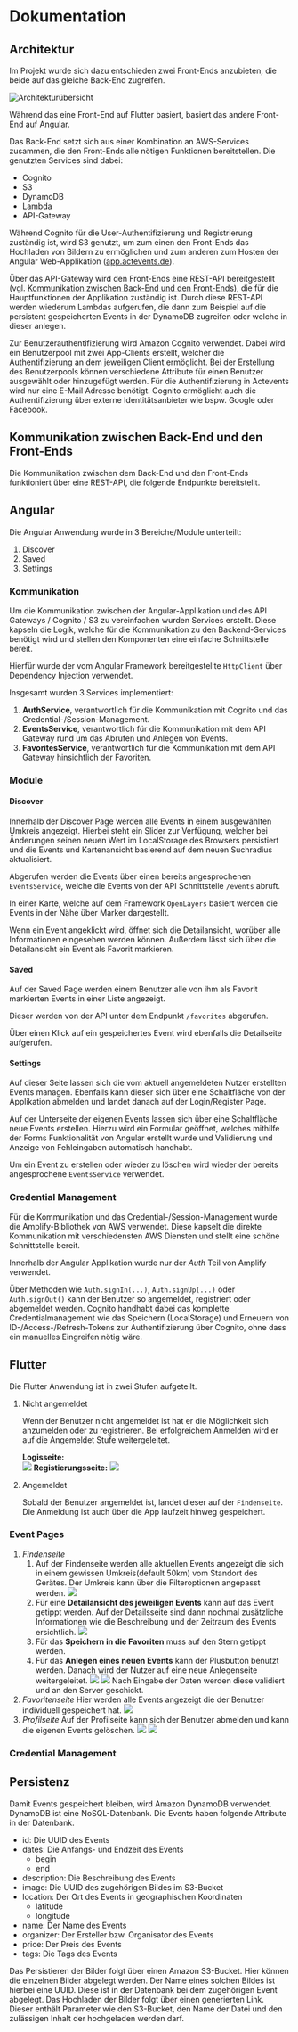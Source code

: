 # Dokumentation

## Architektur
Im Projekt wurde sich dazu entschieden zwei Front-Ends anzubieten, die beide auf das gleiche Back-End zugreifen.

![Architekturübersicht](./images/architecture.png)

Während das eine Front-End auf Flutter basiert, basiert das andere Front-End auf Angular.

Das Back-End setzt sich aus einer Kombination an AWS-Services zusammen, die den Front-Ends alle nötigen Funktionen bereitstellen. Die genutzten Services sind dabei:
* Cognito
* S3
* DynamoDB
* Lambda
* API-Gateway

Während Cognito für die User-Authentifizierung und Registrierung zuständig ist, wird S3 genutzt, um zum einen den Front-Ends das Hochladen von Bildern zu ermöglichen und zum anderen zum Hosten der Angular Web-Applikation ([app.actevents.de](https://app.actevents.de)).

Über das API-Gateway wird den Front-Ends eine REST-API bereitgestellt (vgl. [Kommunikation zwischen Back-End und den Front-Ends](#chapter-api)), die für die Hauptfunktionen der Applikation zuständig ist. Durch diese REST-API werden wiederum Lambdas aufgerufen, die dann zum Beispiel auf die persistent gespeicherten Events in der DynamoDB zugreifen oder welche in dieser anlegen.

Zur Benutzerauthentifizierung wird Amazon Cognito verwendet. Dabei wird ein Benutzerpool mit zwei App-Clients erstellt, welcher die Authentifizierung an dem jeweiligen Client ermöglicht. Bei der Erstellung des Benutzerpools können verschiedene Attribute für einen Benutzer ausgewählt oder hinzugefügt werden. Für die Authentifizierung in Actevents wird nur eine E-Mail Adresse benötigt. Cognito ermöglicht auch die Authentifizierung über externe Identitätsanbieter wie bspw. Google oder Facebook. 

## <a name="chapter-api"></a> Kommunikation zwischen Back-End und den Front-Ends 
Die Kommunikation zwischen dem Back-End und den Front-Ends funktioniert über eine REST-API, die folgende Endpunkte bereitstellt.

## Angular
Die Angular Anwendung wurde in 3 Bereiche/Module unterteilt:

1. Discover
1. Saved
1. Settings

### Kommunikation
Um die Kommunikation zwischen der Angular-Applikation und des API Gateways / Cognito / S3 zu vereinfachen wurden Services erstellt.
Diese kapseln die Logik, welche für die Kommunikation zu den Backend-Services benötigt wird und stellen den Komponenten eine einfache Schnittstelle bereit.

Hierfür wurde der vom Angular Framework bereitgestellte ```HttpClient``` über Dependency Injection verwendet.

Insgesamt wurden 3 Services implementiert:

1. __AuthService__, verantwortlich für die Kommunikation mit Cognito und das Credential-/Session-Management.
1. __EventsService__, verantwortlich für die Kommunikation mit dem API Gateway rund um das Abrufen und Anlegen von Events.
1. __FavoritesService__, verantwortlich für die Kommunikation mit dem API Gateway hinsichtlich der Favoriten.

### Module
#### Discover
Innerhalb der Discover Page werden alle Events in einem ausgewählten Umkreis angezeigt.
Hierbei steht ein Slider zur Verfügung, welcher bei Änderungen seinen neuen Wert im LocalStorage des Browsers persistiert und die Events und Kartenansicht basierend auf dem neuen Suchradius aktualisiert.

Abgerufen werden die Events über einen bereits angesprochenen ```EventsService```, welche die Events von der API Schnittstelle ```/events``` abruft.

In einer Karte, welche auf dem Framework ```OpenLayers``` basiert werden die Events in der Nähe über Marker dargestellt.

Wenn ein Event angeklickt wird, öffnet sich die Detailansicht, worüber alle Informationen eingesehen werden können.
Außerdem lässt sich über die Detailansicht ein Event als Favorit markieren.

#### Saved
Auf der Saved Page werden einem Benutzer alle von ihm als Favorit markierten Events in einer Liste angezeigt.

Dieser werden von der API unter dem Endpunkt ```/favorites``` abgerufen.

Über einen Klick auf ein gespeichertes Event wird ebenfalls die Detailseite aufgerufen.

#### Settings
Auf dieser Seite lassen sich die vom aktuell angemeldeten Nutzer erstellten Events managen.
Ebenfalls kann dieser sich über eine Schaltfläche von der Applikation abmelden und landet danach auf der Login/Register Page.

Auf der Unterseite der eigenen Events lassen sich über eine Schaltfläche neue Events erstellen.
Hierzu wird ein Formular geöffnet, welches mithilfe der Forms Funktionalität von Angular erstellt wurde und Validierung und Anzeige von Fehleingaben automatisch handhabt.

Um ein Event zu erstellen oder wieder zu löschen wird wieder der bereits angesprochene ```EventsService``` verwendet.


### Credential Management

Für die Kommunikation und das Credential-/Session-Management wurde die Amplify-Bibliothek von AWS verwendet.
Diese kapselt die direkte Kommunikation mit verschiedensten AWS Diensten und stellt eine schöne Schnittstelle bereit.

Innerhalb der Angular Applikation wurde nur der _Auth_ Teil von Amplify verwendet.

Über Methoden wie ```Auth.signIn(...)```, ```Auth.signUp(...)``` oder ```Auth.signOut()``` kann der Benutzer so angemeldet, registriert oder abgemeldet werden.
Cognito handhabt dabei das komplette Credentialmanagement wie das Speichern (LocalStorage) und Erneuern von ID-/Access-/Refresh-Tokens zur Authentifizierung über Cognito, ohne dass ein manuelles Eingreifen nötig wäre.

## Flutter
Die Flutter Anwendung ist in zwei Stufen aufgeteilt.
1. Nicht angemeldet
    
    Wenn der Benutzer nicht angemeldet ist hat er die Möglichkeit sich anzumelden oder zu registrieren. Bei erfolgreichem Anmelden wird er auf die Angemeldet Stufe weitergeleitet.

    __Logisseite:__    
    ![](images/flutter_screenshot1.png)
    __Registierungsseite:__
    ![](images/flutter_screenshot2.png)

1. Angemeldet
    
    Sobald der Benutzer angemeldet ist, landet dieser auf der ``Findenseite``. Die Anmeldung ist auch über die App laufzeit hinweg gespeichert.

### Event Pages

1. _Findenseite_
    1. Auf der Findenseite werden alle aktuellen Events angezeigt die sich in einem gewissen Umkreis(default 50km) vom Standort des Gerätes. Der Umkreis kann über die Filteroptionen angepasst werden.
    ![](images/flutter_screenshot3.png)
    1. Für eine __Detailansicht des jeweiligen Events__ kann auf das Event getippt werden. Auf der Detailsseite sind dann nochmal zusätzliche Informationen wie die Beschreibung und der Zeitraum des Events ersichtlich.
    ![](images/flutter_screenshot10.png)
    1. Für das __Speichern in die Favoriten__ muss auf den Stern getippt werden.
    1. Für das __Anlegen eines neuen Events__ kann der Plusbutton benutzt werden. Danach wird der Nutzer auf eine neue Anlegenseite weitergeleitet.
    ![](images/flutter_screenshot5.png)
    ![](images/flutter_screenshot6.png)
    Nach Eingabe der Daten werden diese validiert und an den Server geschickt.
1. _Favoritenseite_
    Hier werden alle Events angezeigt die der Benutzer individuell gespeichert hat.
    ![](images/flutter_screenshot4.png)
1. _Profilseite_
    Auf der Profilseite kann sich der Benutzer abmelden und kann die eigenen Events gelöschen.
    ![](images/flutter_screenshot8.png)
    ![](images/flutter_screenshot9.png)

### Credential Management


## Persistenz
Damit Events gespeichert bleiben, wird Amazon DynamoDB verwendet. DynamoDB ist eine NoSQL-Datenbank. Die Events haben folgende Attribute in der Datenbank.

* id: Die UUID des Events
* dates: Die Anfangs- und Endzeit des Events 
  * begin
  * end
* description: Die Beschreibung des Events
* image: Die UUID des zugehörigen Bildes im S3-Bucket
* location: Der Ort des Events in geographischen Koordinaten
  * latitude
  * longitude
* name: Der Name des Events
* organizer: Der Ersteller bzw. Organisator des Events
* price: Der Preis des Events
* tags: Die Tags des Events

Das Persistieren der Bilder folgt über einen Amazon S3-Bucket. Hier können die einzelnen Bilder abgelegt werden. Der Name eines solchen Bildes ist hierbei eine UUID. Diese ist in der Datenbank bei dem zugehörigen Event abgelegt. Das Hochladen der Bilder folgt über einen generierten Link. Dieser enthält Parameter wie den S3-Bucket, den Name der Datei und den zulässigen Inhalt der hochgeladen werden darf.